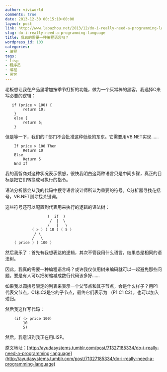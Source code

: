 ```yaml
---
author: viviworld
comments: true
date: 2013-12-30 00:15:10+00:00
layout: post
link: http://www.labazhou.net/2013/12/do-i-really-need-a-programming-language/
slug: do-i-really-need-a-programming-language
title: 我真的需要一种编程语言吗？
wordpress_id: 103
categories:
- 编程
tags:
- lisp
- 程序员
- 编程
- 黑客
---
```


老板想让我在产品里增加按季节打折的功能，做为一个灰常棒的黑客，我选择C来写必要的逻辑：

    
       if (price > 100) {
            return 10;
        }
        else {
            return 5;
        }


但是等一下，我们的IT部门不会批准这种低级的东东。它需要用VB.NET实现……

    
        If price > 100 Then
            Return 10
        Else
            Return 5
        End If


我的高智商对这种状况表示愤怒，很快我明白这两种语言只是中间步骤，真正的目标是把它们转换成可执行的指令。

语法分析器会从我的代码中搜寻语言设计师所认为重要的符号。C分析器寻找花括号，VB.NET则寻找关键词。

这些符号还可以配置到代表用来执行的逻辑的语法树：

    
                       (  if  )
                        /  |  \
                       /   |   \
                ( > ) ( 10 ) ( 5 )
                 / \
                /   \
        ( price ) ( 100 )


然后我乐了：首先有我想表达的逻辑，其次不管我用什么语言，结果总是相同的语法树。

因此，我真的需要一种编程语言吗？或许我仅仅用树来编码就可以一起避免那些问题。要是有人可以把树缩减成数行代码该多好……

如果我以圆括号限定的列表来表示一个父节点和其子节点，会是什么样子？用P1代表父节点，C1和C2是它的子节点，最终它们表示为 （P1 C1 C2），也可以加入递归。

然后我这样写代码：

    
        (if (> price 100)
            10
            5)


然后，我意识到我正在用LISP。

原文地址：[http://ayudasystems.tumblr.com/post/71327185334/do-i-really-need-a-programming-language](http://ayudasystems.tumblr.com/post/71327185334/do-i-really-need-a-programming-language)
